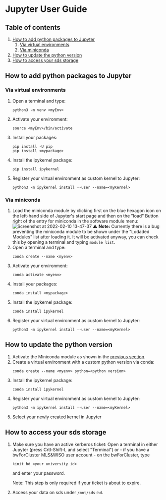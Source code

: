 # Jupyter User Guide

## Table of contents
1) [How to add python packages to Jupyter](#how-to-add-python-packages-to-jupyter)
   1) [Via virtual environments](#via-virtual-environments)
   2) [Via miniconda](#via-miniconda)
2) [How to update the python version](#how-to-update-the-python-version)
3) [How to access your sds storage](#how-to-access-your-sds-storage)
 

## How to add python packages to Jupyter

### Via virtual environments
1) Open a terminal and type:
   ```
   python3 -m venv <myEnv>
   ```
1) Activate your environment:
   ```
   source <myEnv>/bin/activate
   ```
2) Install your packages:
   ```
   pip install -U pip
   pip install <mypackage>
   ```
3) Install the ipykernel package:
   ```
   pip install ipykernel
   ```
2) Register your virtual environment as custom kernel to Jupyter:
   ```
   python3 -m ipykernel install --user --name=<myKernel>
   ```
### Via miniconda
1) Load the miniconda module by clicking first on the blue hexagon icon on the left-hand side of Jupyter's start page and then on the "load" Button right of the entry for miniconda in the software module menu: ![Screenshot at 2022-02-10 13-47-37](https://user-images.githubusercontent.com/68850960/153412721-960613c1-ccbd-46a3-922f-bcbf247553a8.png)
    :warning: **Note:** Currently there is a bug preventing the miniconda module to be shown under the "Lodaded Modules" list after loading it. It will be activated anyway, you can check this by opening a terminal and typing `module list`.
2) Open a terminal and type:
    ```
    conda create --name <myenv>
    ```
1) Activate your environment:
    ```
    conda activate <myenv>
    ```
2) Install your packages:
   ```
   conda install <mypackage>
   ```
3) Install the ipykernel package:
   ```
   conda install ipykernel
   ```
2) Register your virtual environment as custom kernel to Jupyter:
   ```
   python3 -m ipykernel install --user --name=<myKernel>
   ```
  
## How to update the python version
1) Activate the Miniconda module as shown in the [previous section](#via-miniconda).
2) Create a virtual environment with a custom python version via conda:
   ```
   conda create --name <myenv> python=<python version>
   ```
3) Install the ipykernel package:
   ```
   conda install ipykernel
   ```
4) Register your virtual environment as custom kernel to Jupyter:
   ```
   python3 -m ipykernel install --user --name=<myKernel>
   ```
5) Select your newly created kernel in Jupyter  

## How to access your sds storage
1) Make sure you have an active kerberos ticket: Open a terminal in either Jupyter (press Crtl-Shift-L and select "Terminal") or - if you have a bwForCluster MLS&WISO user account - on the bwForCluster, type
   ```
   kinit hd_<your university id>
   ```
   and enter your password.
   
   Note: This step is only required if your ticket is about to expire.
2) Access your data on sds under `/mnt/sds-hd`.
